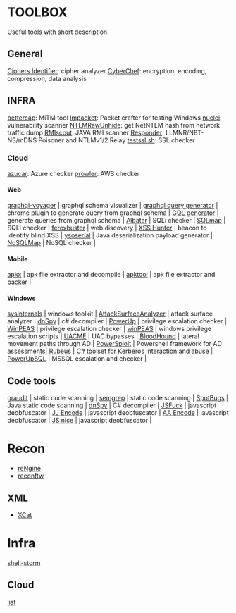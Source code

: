 # TOOLBOX

Useful tools with short description.

## General

[Ciphers Identifier](https://www.boxentriq.com/code-breaking/cipher-identifier): cipher analyzer
[CyberChef](https://gchq.github.io/CyberChef/): encryption, encoding, compression, data analysis

## INFRA

[bettercap](https://github.com/bettercap/bettercap): MiTM tool
[Impacket](https://github.com/SecureAuthCorp/impacket): Packet crafter for testing Windows
[nuclei](https://github.com/projectdiscovery/nuclei): vulnerability scanner
[NTLMRawUnhide](https://github.com/mlgualtieri/NTLMRawUnhide): get NetNTLM hash from network traffic dump
[RMIscout](https://github.com/BishopFox/rmiscout): JAVA RMI scanner
[Responder](https://github.com/lgandx/Responder.git): LLMNR/NBT-NS/mDNS Poisoner and NTLMv1/2 Relay
[testssl.sh](https://github.com/drwetter/testssl.sh): SSL checker

### Cloud

[azucar](https://github.com/nccgroup/azucar): Azure checker
[prowler](https://github.com/toniblyx/prowler): AWS checker

#### Web

[graphql-voyager](https://apis.guru/graphql-voyager/) | graphql schema visualizer |
[graphql query generator](https://chrome.google.com/webstore/detail/graphql-query-generator/jmdpimbhelkmbpgdkjgapkegfapaapej) | chrome plugin to generate query from graphql schema |
[GQL generator](https://github.com/timqian/gql-generator) | generate queries from graphql schema |
[Albatar](https://github.com/lanjelot/albatar) | SQLi checker |
[SQLmap](https://github.com/sqlmapproject/sqlmap) | SQLi checker |
[feroxbuster](https://github.com/epi052/feroxbuster) | web discovery |
[XSS Hunter](https://xsshunter.com/) | beacon to identify blind XSS |
[ysoserial](https://github.com/frohoff/ysoserial) | Java deserialization payload generator |
[NoSQLMap](https://github.com/codingo/NoSQLMap) | NoSQL checker |

#### Mobile

[apkx](https://github.com/b-mueller/apkx) | apk file extractor and decompile |
[apktool](https://github.com/iBotPeaches/Apktool) | apk file extractor and packer |

#### Windows

[sysinternals](https://docs.microsoft.com/en-us/sysinternals/) | windows toolkit |
[AttackSurfaceAnalyzer](https://github.com/microsoft/AttackSurfaceAnalyzer) | attack surface analyzer |
[dnSpy](https://github.com/dnSpy/dnSpy) | c# decompiler |
[PowerUp](https://github.com/PowerShellMafia/PowerSploit/tree/master/Privesc) | privilege escalation checker |
[WinPEAS](https://github.com/carlospolop/PEASS-ng/tree/master/winPEAS) | privilege escalation checker |
[winPEAS](https://github.com/carlospolop/privilege-escalation-awesome-scripts-suite/tree/master/winPEAS) | windows privilege escalation scripts |
[UACME](https://github.com/hfiref0x/UACME) | UAC bypasses |
[BloodHound](https://github.com/BloodHoundAD/BloodHound) | lateral movement paths through AD |
[PowerSploit](https://github.com/PowerShellMafia/PowerSploit) | Powershell framework for AD assessments|
[Rubeus](https://github.com/GhostPack/Rubeus) | C# toolset for Kerberos interaction and abuse |
[PowerUpSQL](https://github.com/NetSPI/PowerUpSQL) | MSSQL escalation and checker |

## Code tools

[graudit](https://github.com/wireghoul/graudit) | static code scanning |
[semgrep](https://github.com/returntocorp/semgrep) | static code scanning |
[SpotBugs](https://spotbugs.github.io/) | Java static code scanning |
[dnSpy](https://github.com/dnSpy/dnSpy) | C# decompiler | 
[JSFuck](http://www.jsfuck.com/) | javascript deobfuscator |
[JJ Encode](https://utf-8.jp/public/jjencode.html) | javascript deobfuscator |
[AA Encode](https://utf-8.jp/public/aaencode.html) | javascript deobfuscator |
[JS nice](http://www.jsnice.org/) | javascript deobfuscator |

# Recon

- [reNgine](https://github.com/yogeshojha/rengine)
- [reconftw](https://github.com/six2dez/reconftw)

## XML

- [XCat](https://github.com/orf/xcat)

# Infra

[shell-storm](http://shell-storm.org/shellcode/)

## Cloud

[list](https://github.com/toniblyx/my-arsenal-of-aws-security-tools)
